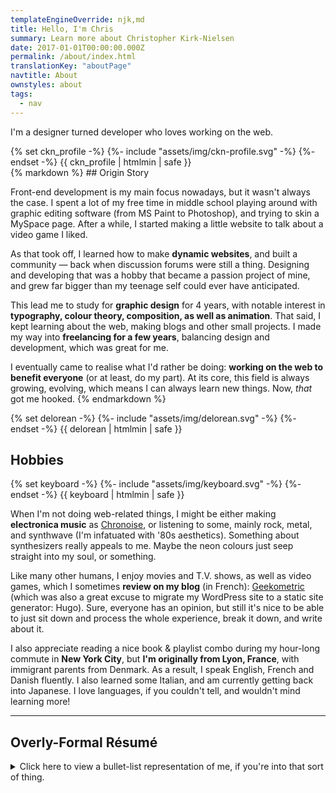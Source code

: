 ```yaml
---
templateEngineOverride: njk,md
title: Hello, I'm Chris
summary: Learn more about Christopher Kirk-Nielsen
date: 2017-01-01T00:00:00.000Z
permalink: /about/index.html
translationKey: "aboutPage"
navtitle: About
ownstyles: about
tags:
  - nav
---
```


<p class="u-fontBold">I'm a designer turned developer who loves working on the web.</p>

<div class="md:u-displayFlex u-flex--startBlock">
  <div class="about__profile u-floatLeft u-posRelative u-flex--shrink-0 u-marginBlock--double u-marginInlineEnd--double">
    {% set ckn_profile -%}
    {%- include "assets/img/ckn-profile.svg" -%}
    {%- endset -%}
    {{ ckn_profile | htmlmin | safe }}
  </div>

  <div class="u-flow">
  {% markdown %}
  ## Origin Story

  Front-end development is my main focus nowadays, but it wasn't always the case. I spent a lot of my free time in middle school playing around with graphic editing software (from MS Paint to Photoshop), and trying to skin a MySpace page. After a while, I started making a little website to talk about a video game I liked.

  As that took off, I learned how to make **dynamic websites**, and built a community — back when discussion forums were still a thing. Designing and developing that was a hobby that became a passion project of mine, and grew far bigger than my teenage self could ever have anticipated.

  This lead me to study for **graphic design** for 4 years, with notable interest in **typography, colour theory, composition, as well as animation**. That said, I kept learning about the web, making blogs and other small projects. I made my way into **freelancing for a few years**, balancing design and development, which was great for me.

  I eventually came to realise what I'd rather be doing: **working on the web to benefit everyone** (or at least, do my part). At its core, this field is always growing, evolving, which means I can always learn new things. Now, *that* got me hooked.
  {% endmarkdown %}

  <div class="u-displayFlex u-flex--center">
    {% set delorean -%}
    {%- include "assets/img/delorean.svg" -%}
    {%- endset -%}
    {{ delorean | htmlmin | safe }}
  </div>
  </div>
</div>

## Hobbies

<div class="u-displayFlex u-flex--center u-floatRight u-marginBlock--double u-marginInlineStart--double">
  {% set keyboard -%}
  {%- include "assets/img/keyboard.svg" -%}
  {%- endset -%}
  {{ keyboard | htmlmin | safe }}
</div>

When I'm not doing web-related things, I might be either making **electronica music** as [Chronoise](https://chronoise.com), or listening to some, mainly rock, metal, and synthwave (I'm infatuated with '80s aesthetics). Something about synthesizers really appeals to me. Maybe the neon colours just seep straight into my soul, or something.

Like many other humans, I enjoy movies and T.V. shows, as well as video games, which I sometimes **review on my blog** (in French): [Geekometric](https://geekometric.com) (which was also a great excuse to migrate my WordPress site to a static site generator: Hugo). Sure, everyone has an opinion, but still it's nice to be able to just sit down and process the whole experience, break it down, and write about it.

I also appreciate reading a nice book & playlist combo during my hour-long commute in **New York City**, but **I'm originally from Lyon, France**, with immigrant parents from Denmark. As a result, I speak English, French and Danish fluently. I also learned some Italian, and am currently getting back into Japanese. I love languages, if you couldn't tell, and wouldn't mind learning more!

<hr>

## Overly-Formal Résumé

<details class="u-flow">
<summary class="fluid-type">Click here to view a bullet-list representation of me, if you're into that sort of thing.</summary>

<div>

### Skills

- **Development:** HTML5, CSS, JavaScript, PHP (OOP, WordPress), MySQL
- **Tools:** Git, Gulp, JAMstack (static sites with Hugo or Eleventy, on Netlify)
- **Design:** Photoshop, Illustrator, InDesign, Sketch
- **Motion Design:** After Effects, Premiere Pro, Cinema 4D

### Experience

- **2020:** senior front-end developer at MOJO PSG
- **2018–2019:** front-end developer at MOJO PSG
- **2015–2018:** freelance activity in digital marketing

### Education

- **2015:** Digital Transformation Certificate from HEC Paris
- **2014–2015:** motion design studies at e-artsup Paris
- **2011–2014:** graphic design studies at e-artsup Lyon

### Languages

- **English:** fluent
- **French:** fluent
- **Danish:** fluent
- **Italian:** intermediate
- *Also reads Cyrillic, Hiragana and Katakana*

### Interests

- **Daily intake:** tea or coffee, music, books, video games, movies, and T.V. shows
- **Geekometric:** personal blog reviewing movies, music, and games (since 2013)
- **Chronoise:** creating electronica music (since 2010)

### Legal Documents

- **Work:** United States "Green Card" holder

### Online

- [Twitter: @ckirknielsen](https://twitter.com/ckirknielsen)
- [GitHub: chriskirknielsen](https://github.com/chriskirknielsen)
- [CodePen: chriskirknielsen](https://codepen.io/chriskirknielsen)
- [Geekometric](https://geekometric.com)
- [Chronoise](https://chronoise.com)

</div>
</details>